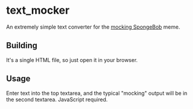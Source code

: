 # text_mocker

An extremely simple text converter for the [mocking SpongeBob](https://knowyourmeme.com/memes/mocking-spongebob) meme.

## Building

It's a single HTML file, so just open it in your browser.

## Usage

Enter text into the top textarea, and the typical "mocking" output will be in the second textarea. JavaScript required.
